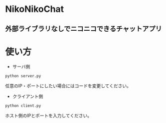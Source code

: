# NikoNikoChat
外部ライブラリなしでニコニコできるチャットアプリ
---
# 使い方
- サーバ側
```
python server.py
```
任意のIP・ポートにしたい場合にはコードを変更してください。

- クライアント側
```
python client.py
```
ホスト側のIPとポートを入力してください。